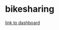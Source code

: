 # bikesharing

[link to dashboard](https://public.tableau.com/app/profile/tamara.espinosa/viz/CitiBike-Challenge14/BikeSharingAnalysis?publish=yes)
